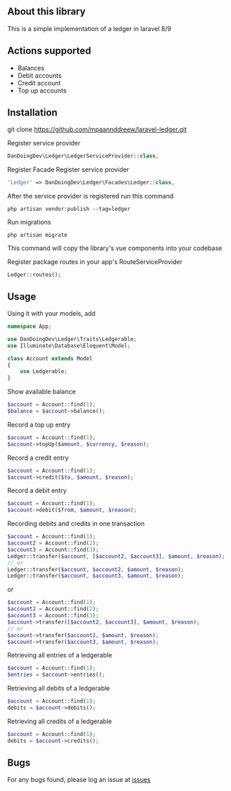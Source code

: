 ## About this library

This is a simple implementation of a ledger in laravel 8/9

## Actions supported

- Balances
- Debit accounts
- Credit account
- Top up accounts

## Installation

git clone https://github.com/mpaannddreew/laravel-ledger.git

Register service provider

```php
DanDoingDev\Ledger\LedgerServiceProvider::class,
```

Register Facade
Register service provider

```php
'Ledger' => DanDoingDev\Ledger\Facades\Ledger::class,
```

After the service provider is registered run this command

```
php artisan vendor:publish --tag=ledger
```

Run migrations

```
php artisan migrate
```

This command will copy the library's vue components into your codebase

Register package routes in your app's RouteServiceProvider

```
Ledger::routes();
```

## Usage

Using it with your models, add

```php
namespace App;

use DanDoingDev\Ledger\Traits\Ledgerable;
use Illuminate\Database\Eloquent\Model;

class Account extends Model
{
    use Ledgerable;
}
```

Show available balance

```php
$account = Account::find(1);
$balance = $account->balance();
```

Record a top up entry

```php
$account = Account::find(1);
$account->topUp($amount, $currency, $reason);
```

Record a credit entry

```php
$account = Account::find(1);
$account->credit($to, $amount, $reason);
```

Record a debit entry

```php
$account = Account::find(1);
$account->debit($from, $amount, $reason);
```

Recording debits and credits in one transaction

```php
$account = Account::find(1);
$account2 = Account::find(2);
$account3 = Account::find(3);
Ledger::transfer($account, [$account2, $account3], $amount, $reason);
// or
Ledger::transfer($account, $account2, $amount, $reason);
Ledger::transfer($account, $account3, $amount, $reason);
```

or

```php
$account = Account::find(1);
$account2 = Account::find(2);
$account3 = Account::find(3);
$account->transfer([$account2, $account3], $amount, $reason);
// or
$account->transfer($account2, $amount, $reason);
$account->transfer($account3, $amount, $reason);
```

Retrieving all entries of a ledgerable

```php
$account = Account::find(1);
$entries = $account->entries();
```

Retrieving all debits of a ledgerable

```php
$account = Account::find(1);
debits = $account->debits();
```

Retrieving all credits of a ledgerable

```php
$account = Account::find(1);
debits = $account->credits();
```

## Bugs

For any bugs found, please log an issue at [issues](https://github.com/dandoingdev/laravel-ledger/issues)
